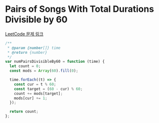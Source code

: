 # Pairs of Songs With Total Durations Divisible by 60

[LeetCode 문제 링크](https://leetcode.com/problems/pairs-of-songs-with-total-durations-divisible-by-60)

```javascript
/**
 * @param {number[]} time
 * @return {number}
 */
var numPairsDivisibleBy60 = function (time) {
  let count = 0;
  const mods = Array(60).fill(0);

  time.forEach((t) => {
    const cur = t % 60;
    const target = (60 - cur) % 60;
    count += mods[target];
    mods[cur] += 1;
  });

  return count;
};
```
